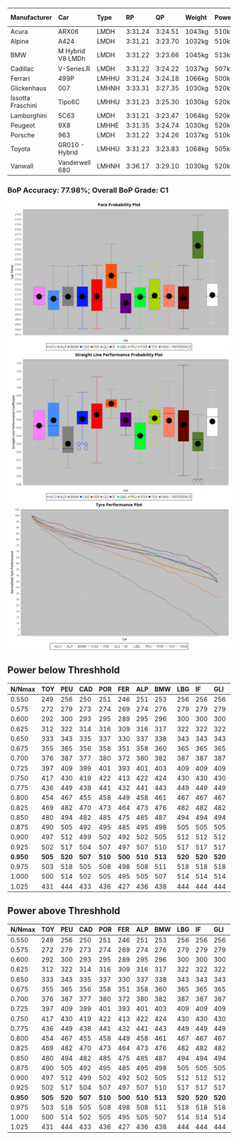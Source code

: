 |Manufacturer|Car|Type|RP|QP|Weight|Power¹|Threshhold|PINC|Power²|E/Stint|AVG Vmax|FDS|RDLC|L/Stint|BOP-Grade|ModelAccuracy|ModelPoints|Match%|
|:-|:-|:-|:-|:-|:-|:-|:-|:-|:-|:-|:-|:-|:-|:-|:-|:-|:-|:-|
|Acura|ARX06|LMDH|3:31.24|3:24.51|1043kg|510kw|210.0kph|0%|510kw|903MJ|329.38kph|-|1.02|12|-C2|100.00%|995|72.40%|
|Alpine|A424|LMDH|3:31.21|3:23.70|1032kg|510kw|210.0kph|0%|510kw|900MJ|330.98kph|-|1.03|12|~A1|81.46%|523|95.28%|
|BMW|M Hybrid V8 LMDh|LMDH|3:31.22|3:23.66|1045kg|513kw|210.0kph|0%|513kw|897MJ|325.64kph|-|1.02|12|-B1|98.60%|1690|85.93%|
|Cadillac|V-Series.R|LMDH|3:31.22|3:24.22|1037kg|507kw|210.0kph|0%|507kw|881MJ|329.92kph|-|1.02|12|-B1|98.38%|1765|87.08%|
|Ferrari|499P|LMHHU|3:31.24|3:24.18|1066kg|500kw|210.0kph|0%|500kw|883MJ|330.04kph|190kph|1.03|12|-A2|92.24%|2247|90.36%|
|Glickenhaus|007|LMHNH|3:33.31|3:27.35|1030kg|520kw|210.0kph|0%|520kw|913MJ|335.37kph|-|0.96|12|+E2|96.18%|554|50.25%|
|Issotta Fraschini|Tipo6C|LMHHU|3:31.23|3:25.30|1030kg|520kw|210.0kph|0%|520kw|917MJ|331.88kph|140kph|1.08|12|+A2|66.67%|96|92.67%|
|Lamborghini|SC63|LMDH|3:31.21|3:23.47|1064kg|520kw|210.0kph|0%|520kw|902MJ|327.21kph|-|1.03|12|-B1|96.77%|419|87.16%|
|Peugeot|9X8|LMHHE|3:31.35|3:24.74|1030kg|520kw|210.0kph|0%|520kw|910MJ|331.70kph|100kph|1.03|12|~A1|87.65%|1795|95.75%|
|Porsche|963|LMDH|3:31.22|3:24.26|1037kg|510kw|210.0kph|0%|510kw|892MJ|330.72kph|-|1.02|12|-B1|96.81%|5438|87.72%|
|Toyota|GR010 - Hybrid|LMHHU|3:31.23|3:23.83|1068kg|505kw|210.0kph|0%|505kw|898MJ|328.17kph|190kph|1.02|12|-A2|86.04%|1751|93.33%|
|Vanwall|Vanderwell 680|LMHNH|3:36.17|3:29.10|1030kg|520kw|210.0kph|0%|520kw|901MJ|325.85kph|-|1.01|12|+Ω2|91.42%|501|-2.22%|

### BoP Accuracy: 77.98%; Overall BoP Grade: C1
![PACECHART](./IMG/AUTO.png)
![STRAIGHTLINEPERFORMANCECHART](./IMG/AUTO_sp.png)
![TYREPERFORMANCECHART](./IMG/AUTO_tw.png)

## Power below Threshhold
|N/Nmax|TOY|PEU|CAD|POR|FER|ALP|BMW|LBG|IF|GLI|VAN|ACU|
|:-|:-|:-|:-|:-|:-|:-|:-|:-|:-|:-|:-|:-|
|0.550|249|256|250|251|246|251|253|256|256|256|256|251|
|0.575|272|279|273|274|269|274|276|279|279|279|279|274|
|0.600|292|300|293|295|289|295|296|300|300|300|300|295|
|0.625|312|322|314|316|309|316|317|322|322|322|322|316|
|0.650|333|343|335|337|330|337|338|343|343|343|343|337|
|0.675|355|365|356|358|351|358|360|365|365|365|365|358|
|0.700|376|387|377|380|372|380|382|387|387|387|387|380|
|0.725|397|409|399|401|393|401|403|409|409|409|409|401|
|0.750|417|430|419|422|413|422|424|430|430|430|430|422|
|0.775|436|449|438|441|432|441|443|449|449|449|449|441|
|0.800|454|467|455|458|449|458|461|467|467|467|467|458|
|0.825|469|482|470|473|464|473|476|482|482|482|482|473|
|0.850|480|494|482|485|475|485|487|494|494|494|494|485|
|0.875|490|505|492|495|485|495|498|505|505|505|505|495|
|0.900|497|512|499|502|492|502|505|512|512|512|512|502|
|0.925|502|517|504|507|497|507|510|517|517|517|517|507|
|**0.950**|**505**|**520**|**507**|**510**|**500**|**510**|**513**|**520**|**520**|**520**|**520**|**510**|
|0.975|503|518|505|508|498|508|511|518|518|518|518|508|
|1.000|500|514|502|505|495|505|507|514|514|514|514|505|
|1.025|431|444|433|436|427|436|438|444|444|444|444|436|

## Power above Threshhold
|N/Nmax|TOY|PEU|CAD|POR|FER|ALP|BMW|LBG|IF|GLI|VAN|ACU|
|:-|:-|:-|:-|:-|:-|:-|:-|:-|:-|:-|:-|:-|
|0.550|249|256|250|251|246|251|253|256|256|256|256|251|
|0.575|272|279|273|274|269|274|276|279|279|279|279|274|
|0.600|292|300|293|295|289|295|296|300|300|300|300|295|
|0.625|312|322|314|316|309|316|317|322|322|322|322|316|
|0.650|333|343|335|337|330|337|338|343|343|343|343|337|
|0.675|355|365|356|358|351|358|360|365|365|365|365|358|
|0.700|376|387|377|380|372|380|382|387|387|387|387|380|
|0.725|397|409|399|401|393|401|403|409|409|409|409|401|
|0.750|417|430|419|422|413|422|424|430|430|430|430|422|
|0.775|436|449|438|441|432|441|443|449|449|449|449|441|
|0.800|454|467|455|458|449|458|461|467|467|467|467|458|
|0.825|469|482|470|473|464|473|476|482|482|482|482|473|
|0.850|480|494|482|485|475|485|487|494|494|494|494|485|
|0.875|490|505|492|495|485|495|498|505|505|505|505|495|
|0.900|497|512|499|502|492|502|505|512|512|512|512|502|
|0.925|502|517|504|507|497|507|510|517|517|517|517|507|
|**0.950**|**505**|**520**|**507**|**510**|**500**|**510**|**513**|**520**|**520**|**520**|**520**|**510**|
|0.975|503|518|505|508|498|508|511|518|518|518|518|508|
|1.000|500|514|502|505|495|505|507|514|514|514|514|505|
|1.025|431|444|433|436|427|436|438|444|444|444|444|436|
